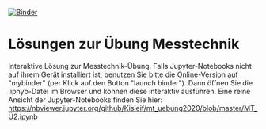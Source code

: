 [![Binder](https://mybinder.org/badge_logo.svg)](https://mybinder.org/v2/gh/Kisleif/mt_uebung2020/master)
# Lösungen zur Übung Messtechnik
Interaktive Lösung zur Messtechnik-Übung.
Falls Jupyter-Notebooks nicht auf ihrem Gerät installiert ist, benutzen Sie bitte die Online-Version auf "mybinder" (per Klick auf den Button "launch binder").
Dann öffnen Sie die .ipnyb-Datei im Browser und können diese interaktiv ausführen.
Eine reine Ansicht der Jupyter-Notebooks finden Sie hier: https://nbviewer.jupyter.org/github/Kisleif/mt_uebung2020/blob/master/MT_Ü2.ipynb
